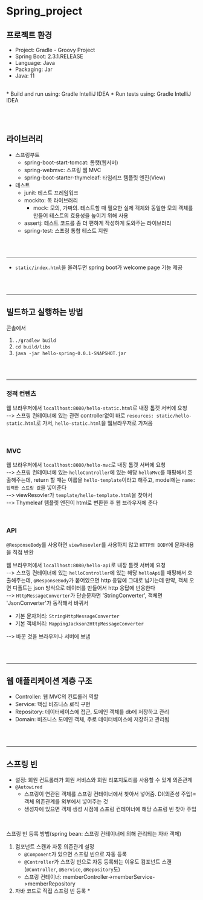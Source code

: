 # Spring_project

## 프로젝트 환경
* Project: Gradle - Groovy Project
* Spring Boot: 2.3.1.RELEASE
* Language: Java
* Packaging: Jar
* Java: 11     
<br>
* Build and run using: Gradle IntelliJ IDEA
* Run tests using: Gradle IntelliJ IDEA

<br><br>

## 라이브러리
* 스프링부트
  * spring-boot-start-tomcat: 톰캣(웹서버)
  * spring-webmvc: 스프링 웹 MVC
  * spring-boot-starter-thymeleaf: 타임리프 템플릿 엔진(View)
* 테스트
  * junit: 테스트 프레임워크
  * mockito: 목 라이브러리
    * mock: 모의, 가짜의. 테스트할 때 필요한 실제 객체와 동일한 모의 객체를 만들어 테스트의 효용성을 높이기 위해 사용
  * assertj: 테스트 코드를 좀 더 편하게 작성하게 도와주는 라이브러리
  * spring-test: 스프링 통합 테스트 지원

<br><br>
<hr>

* ```static/index.html```을 올려두면 spring boot가 welcome page 기능 제공

<br><br>
<hr>

## 빌드하고 실행하는 방법

콘솔에서
1. ```./gradlew build```
2. ```cd build/libs```
3. ```java -jar hello-spring-0.0.1-SNAPSHOT.jar```

<br><br>
<hr>

### 정적 컨텐츠
웹 브라우저에서 ``locallhost:8080/hello-static.html``로 내장 톰켓 서버에 요청   
--> 스프링 컨테이너에 있는 관련 controller없이 바로 ``resources: static/hello-static.html``로 가서,
``hello-static.html``을 웹브라우저로 가져옴

<br>

### MVC
웹 브라우저에서 ``locallhost:8080/hello-mvc``로 내장 톰켓 서버에 요청   
--> 스프링 컨테이너에 있는 ``helloController``에 있는 해당 ``helloMvc``를 매핑해서 호출해주는데,
return 할 때는 이름을 ``hello-template``이라고 해주고,
model에는 ``name:입력한 스트링 값``을 넣어준다     
--> viewResovler가 ``template/hello-template.html``을 찾아서     
--> Thymeleaf 템플릿 엔진이 html로 변환한 후 웹 브라우저에 준다

<br>

### API
``@ResponseBody``를 사용하면 ``viewResovler``를 사용하지 않고 ``HTTP의 BODY``에 문자내용을 직접 반환
<br>

웹 브라우저에서 ``locallhost:8080/hello-api``로 내장 톰켓 서버에 요청   
--> 스프링 컨테이너에 있는 ``helloController``에 있는 해당 ``helloApi``를 매핑해서 호출해주는데,
``@ResponseBody``가 붙어있으면 http 응답에 그대로 넘기는데 만약, 객체 오면 디폴트는 json 방식으로 데이터를 만들어서 http 응답에 반응한다     
--> ``HttpMessageConverter``가 단순문자면 'StringConverter', 객체면 'JsonConverter'가 동작해서 바꿔서 
  * 기본 문자처리: ``StringHttpMessageConverter``
  * 기본 객체처리: ``MappingJackson2HttpMessageConverter``

--> 바꾼 것을 브라우저나 서버에 보냄

<br><br>
<hr>

## 웹 애플리케이션 계층 구조
* Controller: 웹 MVC의 컨트롤러 역할
* Service: 핵심 비즈니스 로직 구현
* Repository: 데이터베이스에 접근, 도메인 객체를 db에 저장하고 관리
* Domain: 비즈니스 도메인 객체, 주로 데이터베이스에 저장하고 관리됨

<br><br>
<hr>

## 스프링 빈
* 설정: 회원 컨트롤러가 회원 서비스와 회원 리포지토리를 사용할 수 있게 의존관계
* ``@Autowired`` 
  * 스프링이 연관된 객체를 스프링 컨테이너에서 찾아서 넣어줌. DI(의존성 주입)=객체 의존관계를 외부에서 넣어주는 것
  * 생성자에 있으면 객체 생성 시점에 스프링 컨테이너에 해당 스프링 빈 찾아 주입

<br>

스프링 빈 등록 방법(spring bean: 스프링 컨테이너에 의해 관리되는 자바 객체)
1. 컴포넌트 스캔과 자동 의존관계 설정
   * ``@Component``가 있으면 스프링 빈으로 자동 등록
   * ``@Controller``가 스프링 빈으로 자동 등록되는 이유도 컴포넌트 스캔(``@Controller``, ``@Service``, ``@Repository``도)
   * 스프링 컨테이너: memberController->memberService->memberRepository
2. 자바 코드로 직접 스프링 빈 등록
   *